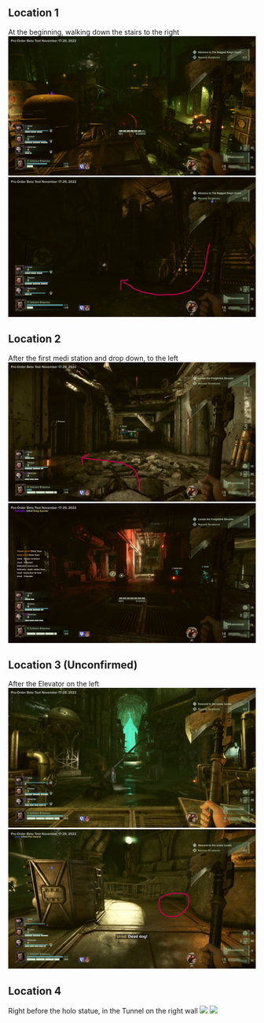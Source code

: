 ## Location 1
At the beginning, walking down the stairs to the right
![](images/20221123053839_1.jpg)
![](images/20221123053854_1_edit.jpg)
## Location 2
After the first medi station and drop down, to the left
![](images/20221123054432_1_edit.jpg)
![](images/20221123054424_1.jpg)
## Location 3 (Unconfirmed)
After the Elevator on the left
![](images/20221123054852_1.jpg)
![](images/20221123054916_1_edit.jpg)
## Location 4
Right before the holo statue, in the Tunnel on the right wall
![](../../../20221123061958_1.jpg)
![](../../../20221123061950_1.jpg)